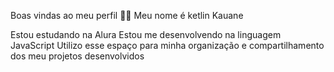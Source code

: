 Boas vindas ao meu perfil 💙💙
Meu nome é ketlin Kauane 

Estou estudando na Alura
Estou me desenvolvendo na linguagem JavaScript
Utilizo esse espaço para minha organização e compartilhamento dos meu projetos desenvolvidos
